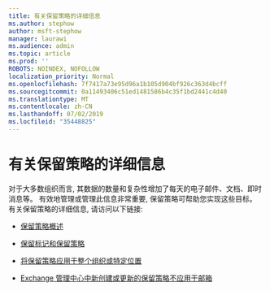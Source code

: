 ```yaml
---
title: 有关保留策略的详细信息
ms.author: stephow
author: msft-stephow
manager: laurawi
ms.audience: admin
ms.topic: article
ms.prod: ''
ROBOTS: NOINDEX, NOFOLLOW
localization_priority: Normal
ms.openlocfilehash: 7f7417a73e95d96a1b105d904bf926c363d4bcff
ms.sourcegitcommit: 0a11493406c51ed1481586b4c35f1bd2441c4d40
ms.translationtype: MT
ms.contentlocale: zh-CN
ms.lasthandoff: 07/02/2019
ms.locfileid: "35448825"
---
```

# <a name="more-info-about-retention-policies"></a>有关保留策略的详细信息

对于大多数组织而言, 其数据的数量和复杂性增加了每天的电子邮件、文档、即时消息等。
有效地管理或管理此信息非常重要, 保留策略可帮助您实现这些目标。 有关保留策略的详细信息, 请访问以下链接:

- [保留策略概述](https://docs.microsoft.com/office365/securitycompliance/retention-policies)

- [保留标记和保留策略](https://docs.microsoft.com/exchange/security-and-compliance/messaging-records-management/retention-tags-and-policies)

- [将保留策略应用于整个组织或特定位置](https://docs.microsoft.com/office365/securitycompliance/retention-policies#applying-a-retention-policy-to-an-entire-organization-or-specific-locations)

- [Exchange 管理中心中新创建或更新的保留策略不应用于邮箱](https://docs.microsoft.com/alchemyinsights/retention-policies-in-exchange-admin-center-not-working)

